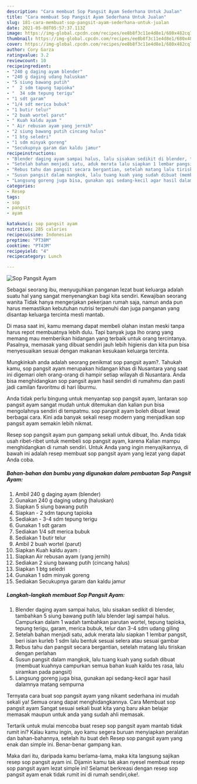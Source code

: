 ```yaml
---
description: "Cara membuat Sop Pangsit Ayam Sederhana Untuk Jualan"
title: "Cara membuat Sop Pangsit Ayam Sederhana Untuk Jualan"
slug: 181-cara-membuat-sop-pangsit-ayam-sederhana-untuk-jualan
date: 2021-05-08T05:57:37.113Z
image: https://img-global.cpcdn.com/recipes/ee8b8f3c11e4d8e1/680x482cq70/sop-pangsit-ayam-foto-resep-utama.jpg
thumbnail: https://img-global.cpcdn.com/recipes/ee8b8f3c11e4d8e1/680x482cq70/sop-pangsit-ayam-foto-resep-utama.jpg
cover: https://img-global.cpcdn.com/recipes/ee8b8f3c11e4d8e1/680x482cq70/sop-pangsit-ayam-foto-resep-utama.jpg
author: Cory Garza
ratingvalue: 3.2
reviewcount: 10
recipeingredient:
- "240 g daging ayam blender"
- "240 g daging udang haluskan"
- "5 siung bawang putih"
- "  2 sdm tapung tapioka"
- "  34 sdm tepung terigu"
- "1 sdt garam"
- "1/4 sdt merica bubuk"
- "1 butir telur"
- "2 buah wortel parut"
- " Kuah kaldu ayam "
- " Air rebusan ayam yang jernih"
- "2 siung bawang putih cincang halus"
- "1 btg seledri"
- "1 sdm minyak goreng"
- "Secukupnya garam dan kaldu jamur"
recipeinstructions:
- "Blender daging ayam sampai halus, lalu sisakan sedikit di blender, tambahkan 5 siung bawang putih lalu blender lagi sampai halus. Campurkan dalam 1 wadah tambahkan parutan wortel, tepung tapioka, tepung terigu, garam, merica bubuk, telur dan 3-4 sdm udang giling"
- "Setelah bahan menjadi satu, aduk merata lalu siapkan 1 lembar pangsit, beri isian kurleb 1 sdm lalu bentuk sesuai selera atau sesuai gambar"
- "Rebus tahu dan pangsit secara bergantian, setelah matang lalu tiriskan dengan perlahan"
- "Susun pangsit dalam mangkok, lalu tuang kuah yang sudah dibuat (membuat kuahnya campurkan semua bahan kuah kaldu tes rasa, lalu siramkan pada pangsit)"
- "Langsung goreng juga bisa, gunakan api sedang-kecil agar hasil dalamnya matang sempurna"
categories:
- Resep
tags:
- sop
- pangsit
- ayam

katakunci: sop pangsit ayam 
nutrition: 285 calories
recipecuisine: Indonesian
preptime: "PT38M"
cooktime: "PT43M"
recipeyield: "4"
recipecategory: Lunch

---
```



![Sop Pangsit Ayam](https://img-global.cpcdn.com/recipes/ee8b8f3c11e4d8e1/680x482cq70/sop-pangsit-ayam-foto-resep-utama.jpg)

Sebagai seorang ibu, menyuguhkan panganan lezat buat keluarga adalah suatu hal yang sangat menyenangkan bagi kita sendiri. Kewajiban seorang  wanita Tidak hanya mengerjakan pekerjaan rumah saja, namun anda pun harus memastikan kebutuhan nutrisi terpenuhi dan juga panganan yang disantap keluarga tercinta mesti mantab.

Di masa  saat ini, kamu memang dapat membeli olahan instan meski tanpa harus repot membuatnya lebih dulu. Tapi banyak juga lho orang yang memang mau memberikan hidangan yang terbaik untuk orang tercintanya. Pasalnya, memasak yang dibuat sendiri jauh lebih higienis dan kita pun bisa menyesuaikan sesuai dengan makanan kesukaan keluarga tercinta. 



Mungkinkah anda adalah seorang penikmat sop pangsit ayam?. Tahukah kamu, sop pangsit ayam merupakan hidangan khas di Nusantara yang saat ini digemari oleh orang-orang di hampir setiap wilayah di Nusantara. Anda bisa menghidangkan sop pangsit ayam hasil sendiri di rumahmu dan pasti jadi camilan favoritmu di hari liburmu.

Anda tidak perlu bingung untuk menyantap sop pangsit ayam, lantaran sop pangsit ayam sangat mudah untuk ditemukan dan kalian pun bisa mengolahnya sendiri di tempatmu. sop pangsit ayam boleh dibuat lewat berbagai cara. Kini ada banyak sekali resep modern yang menjadikan sop pangsit ayam semakin lebih nikmat.

Resep sop pangsit ayam pun gampang sekali untuk dibuat, lho. Anda tidak usah ribet-ribet untuk membeli sop pangsit ayam, karena Kalian mampu menghidangkan di rumah sendiri. Untuk Anda yang ingin menyajikannya, di bawah ini adalah resep membuat sop pangsit ayam yang lezat yang dapat Anda coba.

<!--inarticleads1-->

##### Bahan-bahan dan bumbu yang digunakan dalam pembuatan Sop Pangsit Ayam:

1. Ambil 240 g daging ayam (blender)
1. Gunakan 240 g daging udang (haluskan)
1. Siapkan 5 siung bawang putih
1. Siapkan  - 2 sdm tapung tapioka
1. Sediakan  - 3-4 sdm tepung terigu
1. Gunakan 1 sdt garam
1. Sediakan 1/4 sdt merica bubuk
1. Sediakan 1 butir telur
1. Ambil 2 buah wortel (parut)
1. Siapkan  Kuah kaldu ayam :
1. Siapkan  Air rebusan ayam (yang jernih)
1. Sediakan 2 siung bawang putih (cincang halus)
1. Siapkan 1 btg seledri
1. Gunakan 1 sdm minyak goreng
1. Sediakan Secukupnya garam dan kaldu jamur




<!--inarticleads2-->

##### Langkah-langkah membuat Sop Pangsit Ayam:

1. Blender daging ayam sampai halus, lalu sisakan sedikit di blender, tambahkan 5 siung bawang putih lalu blender lagi sampai halus. Campurkan dalam 1 wadah tambahkan parutan wortel, tepung tapioka, tepung terigu, garam, merica bubuk, telur dan 3-4 sdm udang giling
1. Setelah bahan menjadi satu, aduk merata lalu siapkan 1 lembar pangsit, beri isian kurleb 1 sdm lalu bentuk sesuai selera atau sesuai gambar
1. Rebus tahu dan pangsit secara bergantian, setelah matang lalu tiriskan dengan perlahan
1. Susun pangsit dalam mangkok, lalu tuang kuah yang sudah dibuat (membuat kuahnya campurkan semua bahan kuah kaldu tes rasa, lalu siramkan pada pangsit)
1. Langsung goreng juga bisa, gunakan api sedang-kecil agar hasil dalamnya matang sempurna




Ternyata cara buat sop pangsit ayam yang nikamt sederhana ini mudah sekali ya! Semua orang dapat menghidangkannya. Cara Membuat sop pangsit ayam Sangat sesuai sekali buat kita yang baru akan belajar memasak maupun untuk anda yang sudah ahli memasak.

Tertarik untuk mulai mencoba buat resep sop pangsit ayam mantab tidak rumit ini? Kalau kamu ingin, ayo kamu segera buruan menyiapkan peralatan dan bahan-bahannya, setelah itu buat deh Resep sop pangsit ayam yang enak dan simple ini. Benar-benar gampang kan. 

Maka dari itu, daripada kamu berlama-lama, maka kita langsung sajikan resep sop pangsit ayam ini. Dijamin kamu tak akan nyesel membuat resep sop pangsit ayam lezat simple ini! Selamat berkreasi dengan resep sop pangsit ayam enak tidak rumit ini di rumah sendiri,oke!.

